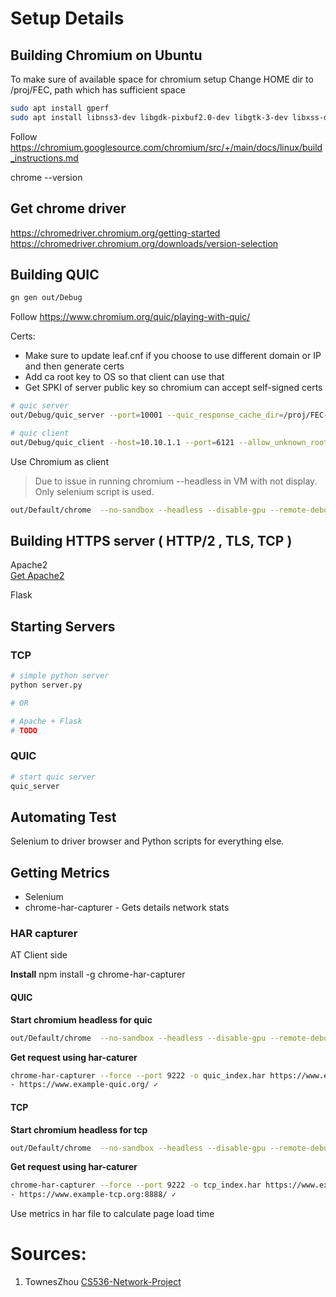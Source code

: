 # Setup Details

## Building Chromium on Ubuntu 

To make sure of available space for chromium setup
Change HOME dir to /proj/FEC, path which has sufficient space

```bash
sudo apt install gperf
sudo apt install libnss3-dev libgdk-pixbuf2.0-dev libgtk-3-dev libxss-dev
```

Follow 
https://chromium.googlesource.com/chromium/src/+/main/docs/linux/build_instructions.md

chrome --version

## Get chrome driver 

https://chromedriver.chromium.org/getting-started
https://chromedriver.chromium.org/downloads/version-selection

## Building QUIC 

```bash
gn gen out/Debug
```

Follow
https://www.chromium.org/quic/playing-with-quic/

Certs:
* Make sure to update leaf.cnf if you choose to use different domain or IP and then generate certs
* Add ca root key to OS so that client can use that
* Get SPKI of server public key so chromium can accept self-signed certs

```bash
# quic server
out/Debug/quic_server --port=10001 --quic_response_cache_dir=/proj/FEC-HTTP/long-quic/quic-data/www.example.org   --certificate_file=net/tools/quic/certs/out/leaf_cert.pem --key_file=net/tools/quic/certs/out/leaf_cert.pkcs8

# quic client
out/Debug/quic_client --host=10.10.1.1 --port=6121 --allow_unknown_root_cert https://www.example.org/

```

Use Chromium as client


> Due to issue in running chromium --headless in VM with not display. Only selenium script is used.

```bash
out/Default/chrome  --no-sandbox --headless --disable-gpu --remote-debugging-port=9222  --user-data-dir=/tmp/chrome-profile  --ignore-certificate-errors-spki-list=$(cat net/tools/quic/certs/out/server_pub_spki.txt)  --no-proxy-server   --enable-quic   --origin-to-force-quic-on=www.example-quic.org:443   --host-resolver-rules='MAP www.example-quic.org:443 10.10.1.1:10001'
```


## Building HTTPS server ( HTTP/2 , TLS, TCP )

Apache2   
[Get Apache2](https://www.digitalocean.com/community/tutorials/how-to-install-the-apache-web-server-on-ubuntu-22-04)

Flask


## Starting Servers


### TCP

```bash
# simple python server
python server.py  

# OR

# Apache + Flask
# TODO
```

### QUIC

```bash
# start quic server
quic_server
```



## Automating Test

Selenium to driver browser and Python scripts for everything else.


## Getting Metrics

* Selenium
* chrome-har-capturer - Gets details network stats

### HAR capturer

AT Client side

**Install**
npm install -g chrome-har-capturer


#### QUIC

**Start chromium headless for quic**
```bash
out/Default/chrome  --no-sandbox --headless --disable-gpu --remote-debugging-port=9222  --user-data-dir=/tmp/chrome-profile  --ignore-certificate-errors-spki-list=$(cat net/tools/quic/certs/out/server_pub_spki.txt)  --no-proxy-server   --enable-quic   --origin-to-force-quic-on=www.example-quic.org:443   --host-resolver-rules='MAP www.example-quic.org:443 10.10.1.1:6121'
```

**Get request using har-caturer**
```bash
chrome-har-capturer --force --port 9222 -o quic_index.har https://www.example-quic.org/
- https://www.example-quic.org/ ✓
```


#### TCP

**Start chromium headless for tcp**
```bash
out/Default/chrome  --no-sandbox --headless --disable-gpu --remote-debugging-port=9222  --user-data-dir=/tmp/chrome-profile --disk-cache-dir=/dev/null  --ignore-certificate-errors-spki-list=$(cat /proj/FEC-HTTP/long-quic/https/server_pub_spki.txt)  --no-proxy-server   --disable-quic   --origin-to-force-quic-on=www.example-tcp.org:8888   --host-resolver-rules='MAP www.example-tcp.org:8888 10.10.1.1:8000'
```

**Get request using har-caturer**
```bash
chrome-har-capturer --force --port 9222 -o tcp_index.har https://www.example-tcp.org:8888
- https://www.example-tcp.org:8888/ ✓
```


Use metrics in har file to calculate page load time



# Sources:

1. TownesZhou [CS536-Network-Project](https://github.com/TownesZhou/CS536-Network-Project)

